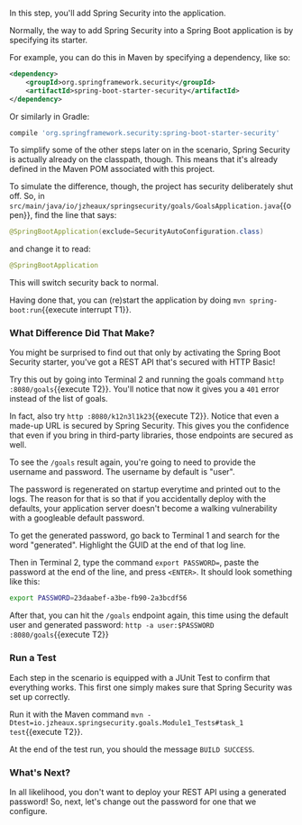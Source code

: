 In this step, you'll add Spring Security into the application.

Normally, the way to add Spring Security into a Spring Boot application is by specifying its starter.

For example, you can do this in Maven by specifying a dependency, like so:

```xml
<dependency>
    <groupId>org.springframework.security</groupId>
    <artifactId>spring-boot-starter-security</artifactId>
</dependency>
```

Or similarly in Gradle:

```groovy
compile 'org.springframework.security:spring-boot-starter-security'
```

To simplify some of the other steps later on in the scenario, Spring Security is actually already on the classpath, though.
This means that it's already defined in the Maven POM associated with this project.

To simulate the difference, though, the project has security deliberately shut off.
So, in `src/main/java/io/jzheaux/springsecurity/goals/GoalsApplication.java`{{open}}, find the line that says:

```java
@SpringBootApplication(exclude=SecurityAutoConfiguration.class)
```

and change it to read:

```java
@SpringBootApplication
```

This will switch security back to normal.

Having done that, you can (re)start the application by doing `mvn spring-boot:run`{{execute interrupt T1}}.

### What Difference Did That Make?

You might be surprised to find out that only by activating the Spring Boot Security starter, you've got a REST API that's secured with HTTP Basic!

Try this out by going into Terminal 2 and running the goals command `http :8080/goals`{{execute T2}}.
You'll notice that now it gives you a `401` error instead of the list of goals.

In fact, also try `http :8080/k12n3l1k23`{{execute T2}}.
Notice that even a made-up URL is secured by Spring Security.
This gives you the confidence that even if you bring in third-party libraries, those endpoints are secured as well.

To see the `/goals` result again, you're going to need to provide the username and password.
The username by default is "user".

The password is regenerated on startup everytime and printed out to the logs.
The reason for that is so that if you accidentally deploy with the defaults, your application server doesn't become a walking vulnerability with a googleable default password.

To get the generated password, go back to Terminal 1 and search for the word "generated".
Highlight the GUID at the end of that log line.

Then in Terminal 2, type the command `export PASSWORD=`, paste the password at the end of the line, and press `<ENTER>`.
It should look something like this:

```bash
export PASSWORD=23daabef-a3be-fb90-2a3bcdf56
```

After that, you can hit the `/goals` endpoint again, this time using the default user and generated password: `http -a user:$PASSWORD :8080/goals`{{execute T2}}

### Run a Test

Each step in the scenario is equipped with a JUnit Test to confirm that everything works.
This first one simply makes sure that Spring Security was set up correctly.

Run it with the Maven command `mvn -Dtest=io.jzheaux.springsecurity.goals.Module1_Tests#task_1 test`{{execute T2}}.

At the end of the test run, you should the message `BUILD SUCCESS`.

### What's Next?

In all likelihood, you don't want to deploy your REST API using a generated password!
So, next, let's change out the password for one that we configure.
